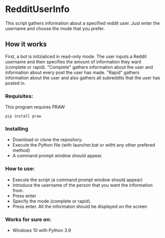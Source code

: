 # RedditUserInfo
This script gathers information about a specified reddit user. Just enter the username and choose the mode that you prefer.

## How it works
First, a bot is initzialiced in read-only mode. The user inputs a Reddit username and then specifies the amount of information they want (complete or rapid). "Complete" gathers information about the user and information about every post the user has made. "Rapid" gathers information about the user and also gathers all subreddits that the user has posted in.

### Requisites:

This program requires PRAW

    pip install praw

### Installing

- Download or clone the repository.
- Execute the Python file (with launcher.bat or witht any other prefered method)
- A command prompt window should appear.

### How to use:
- Execute the script (a command prompt window should appear)
- Introduce the username of the person that you want the information from.
- Press enter
- Specify the mode (complete or rapid).
- Press enter. All the informaton should be displayed on the screen 

### Works for sure on:

- Windows 10 with Python 3.9

